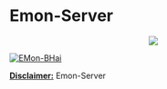# Emon-Server 

<p align="center">
  <img src="https://hits.seeyoufarm.com/api/count/incr/badge.svg?url=https%3A%2F%2Fgithub.com%2sharifvau%2FEmon-Server&title=Visitors&edge_flat=false"/></a>
</p>


<p>
<a href="#">
<img title="EMon-BHai" src="https://raw.githubusercontent.com/sharifvau/Emon-Server/main/Emon.jpg">
</a>
</p>
<b><u>Disclaimer:</u></b> Emon-Server 
</p>
<br>
